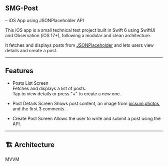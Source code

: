 ## SMG-Post 
– iOS App using JSONPlaceholder API

This iOS app is a small technical test project built in Swift 6 using SwiftUI and Observation (iOS 17+), following a modular and clean architecture.

It fetches and displays posts from [JSONPlaceholder](https://jsonplaceholder.typicode.com/) and lets users view details and create a post.

---

##  Features

- Posts List Screen  
  Fetches and displays a list of posts.  
  Tap to view details or press "+" to create a new one.

- Post Details Screen
  Shows post content, an image from [picsum.photos](https://picsum.photos/), and the first 3 comments.

- Create Post Screen
  Allows the user to write and submit a post using the API.

---

## 🏗️ Architecture

MVVM

